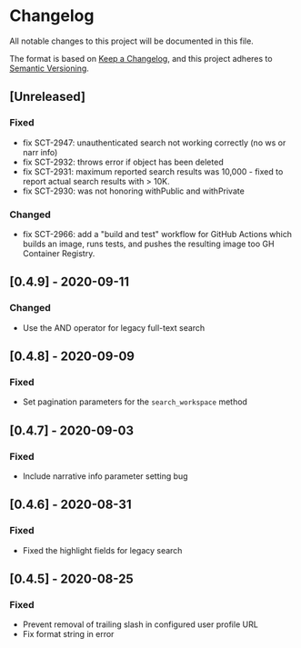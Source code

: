 # Changelog
All notable changes to this project will be documented in this file.

The format is based on [Keep a Changelog](https://keepachangelog.com/en/1.0.0/),
and this project adheres to [Semantic Versioning](https://semver.org/spec/v2.0.0.html).

## [Unreleased]
### Fixed
- fix SCT-2947: unauthenticated search not working correctly (no ws or narr info)
- fix SCT-2932: throws error if object has been deleted
- fix SCT-2931: maximum reported search results was 10,000 - fixed to report actual search results with > 10K.
- fix SCT-2930: was not honoring withPublic and withPrivate

### Changed
- fix SCT-2966: add a "build and test" workflow for GitHub Actions which builds an image, runs tests, and pushes the resulting image too GH Container Registry.

## [0.4.9] - 2020-09-11
### Changed
- Use the AND operator for legacy full-text search

## [0.4.8] - 2020-09-09
### Fixed
- Set pagination parameters for the `search_workspace` method

## [0.4.7] - 2020-09-03
### Fixed
- Include narrative info parameter setting bug

## [0.4.6] - 2020-08-31
### Fixed
- Fixed the highlight fields for legacy search

## [0.4.5] - 2020-08-25
### Fixed
- Prevent removal of trailing slash in configured user profile URL
- Fix format string in error
